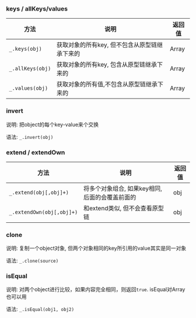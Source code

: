 ### keys / allKeys/values

| 方法             | 说明                                          | 返回值 |
| ---------------- | --------------------------------------------- | ------ |
| `_.keys(obj)`    | 获取对象的所有key, 但不包含从原型链继承下来的 | Array  |
| `_.allKeys(obj)` | 获取对象的所有key, 包含从原型链继承下来的     | Array  |
| `_.values(obj)`  | 获取对象的所有值,不包含从原型链继承下来的     | Array  |

### invert

说明: 把object的每个key-value来个交换

语法: `_.invert(obj)`

### extend / extendOwn

| 方法                      | 说明                                            | 返回值 |
| ------------------------- | ----------------------------------------------- | ------ |
| `_.extend(obj[,obj]+) `   | 将多个对象组合, 如果key相同, 后面的会覆盖前面的 | obj    |
| `_.extendOwn(obj[,obj]+)` | 和extend类似, 但不会查看原型链                  | obj    |

### clone

说明: 复制一个object对象, 但两个对象相同的key所引用的value其实是同一对象

语法: `_.clone(source)`

### isEqual

说明: 对两个object进行比较，如果内容完全相同，则返回`true`. isEqual对Array也可以用

语法: `_.isEqual(obj1, obj2)`